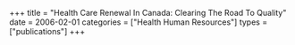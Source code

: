 +++
title = "Health Care Renewal In Canada: Clearing The Road To Quality"
date = 2006-02-01
categories = ["Health Human Resources"]
types = ["publications"]
+++
